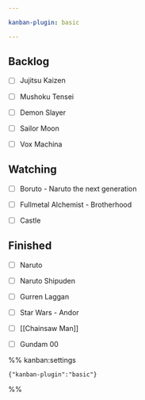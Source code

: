 ```yaml
---

kanban-plugin: basic

---
```


## Backlog

- [ ] Jujitsu Kaizen
- [ ] Mushoku Tensei
- [ ] Demon Slayer
- [ ] Sailor Moon
- [ ] Vox Machina


## Watching

- [ ] Boruto - Naruto the next generation
- [ ] Fullmetal Alchemist - Brotherhood
- [ ] Castle


## Finished

- [ ] Naruto
- [ ] Naruto Shipuden
- [ ] Gurren Laggan
- [ ] Star Wars - Andor
- [ ] [[Chainsaw Man]]
- [ ] Gundam 00




%% kanban:settings
```
{"kanban-plugin":"basic"}
```
%%